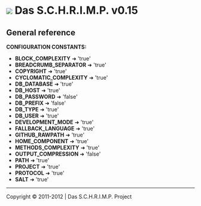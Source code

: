 ![](https://raw.github.com/TheB3Rt0z/schrimp/master/.inc/img/schrimp_favicon_md.ico "") Das S.C.H.R.I.M.P. v0.15
================================================================================================================



General reference
-----------------


**CONFIGURATION CONSTANTS:**

- **BLOCK_COMPLEXITY** &#10140; 'true'
- **BREADCRUMB_SEPARATOR** &#10140; 'true'
- **COPYRIGHT** &#10140; 'true'
- **CYCLOMATIC_COMPLEXITY** &#10140; 'true'
- **DB_DATABASE** &#10140; 'true'
- **DB_HOST** &#10140; 'true'
- **DB_PASSWORD** &#10140; 'false'
- **DB_PREFIX** &#10140; 'false'
- **DB_TYPE** &#10140; 'true'
- **DB_USER** &#10140; 'true'
- **DEVELOPMENT_MODE** &#10140; 'true'
- **FALLBACK_LANGUAGE** &#10140; 'true'
- **GITHUB_RAWPATH** &#10140; 'true'
- **HOME_COMPONENT** &#10140; 'true'
- **METHODS_COMPLEXITY** &#10140; 'true'
- **OUTPUT_COMPRESSION** &#10140; 'false'
- **PATH** &#10140; 'true'
- **PROJECT** &#10140; 'true'
- **PROTOCOL** &#10140; 'true'
- **SALT** &#10140; 'true'

***






Copyright © 2011-2012 | Das S.C.H.R.I.M.P. Project

